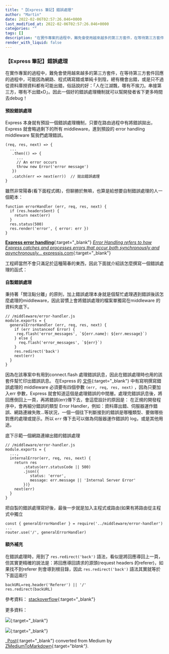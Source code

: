 ```yaml
---
title: "【Express 筆記】錯誤處理"
author: "Martin"
date: 2022-02-06T02:57:26.046+0000
last_modified_at: 2022-02-06T02:57:26.046+0000
categories: ""
tags: []
description: "在實作專案的過程中，難免會使用越來越多的第三方套件，在等待第三方套件回應的過程中，可能因為網路、程式碼寫錯或單純卡到陰，總有機會出錯，或是只不過從資料庫撈資料都有可能出錯，俗話說的好：「人在江湖飄，哪有不挨刀。串接第三方，哪有不出錯xD」。因此一個好的錯誤處理機制就可以幫開發者省…"
render_with_liquid: false
---
```


### 【Express 筆記】錯誤處理

在實作專案的過程中，難免會使用越來越多的第三方套件，在等待第三方套件回應的過程中，可能因為網路、程式碼寫錯或單純卡到陰，總有機會出錯，或是只不過從資料庫撈資料都有可能出錯，俗話說的好：「人在江湖飄，哪有不挨刀。串接第三方，哪有不出錯xD」。因此一個好的錯誤處理機制就可以幫開發者省下更多時間去debug！
#### 預設錯誤處理

Express 本身就有預設一個錯誤處理機制，只要在路由過程中有將錯誤拋出，Express 就會略過剩下的所有 middleware，進到預設的 error handling middleware 幫我們處理錯誤。
```
(req, res, next) => {
  ...
   .then(() => {
     ...
     // An error occurs
     throw new Error('error message')
   })
   .catch(err => next(err))  // 拋出錯誤處理
}
```

雖然非常陽春\(看下面程式碼\)，但聊勝於無嘛，也算是給想要自制錯誤處理的人一個範本：
```
function errorHandler (err, req, res, next) {
  if (res.headersSent) {
    return next(err)
  }
  res.status(500)
  res.render('error', { error: err })
}
```

[**Express error handling**](http://expressjs.com/en/guide/error-handling.html#the-default-error-handler){:target="_blank"} 
[_Error Handling refers to how Express catches and processes errors that occur both synchronously and asynchronously…_ expressjs\.com](http://expressjs.com/en/guide/error-handling.html#the-default-error-handler){:target="_blank"}

工程師當然不會只滿足於這種陽春的東西，因此下面就介紹該怎麼撰寫一個錯誤處理的函式：
#### 自製錯誤處理

秉持著「關注點分離」的原則，加上錯誤處理本身就是個幫忙處理遇到錯誤後該怎麼處理的middleware，因此習慣上會將錯誤處理的檔案單獨寫在middleware 的資料夾底下。
```
// /middleware/error-handler.js
module.exports = {
  generalErrorHandler (err, req, res, next) {
    if (err instanceof Error) {
     req.flash('error_messages', `${err.name}: ${err.message}`)
    } else {
      req.flash('error_messages', `${err}`)
    }
    res.redirect('back')
    next(err)
  }
}
```

因為在該專案中有用到connect\.flash 處理錯誤訊息，因此在錯誤處理時也用的該套件幫忙印出錯誤訊息。
在Express 的 [文件](https://expressjs.com/en/guide/error-handling.html#writing-error-handlers){:target="_blank"} 中有寫明撰寫錯誤處理的 middleware 必須要有四個參數 `(err, req, res, next)` ，因為只要加入err 參數，Express 就會知道這個是處理錯誤的中間層。處理完錯誤訊息後，將回應倒回上一頁，再將錯誤\(err\)傳下去，會這麼設計的原因是：
在正規的開發程序中，會再細分錯誤的類型 Error Handler，例如：資料庫出錯、伺服器運作錯誤、網路連線失敗…等狀況，一個一個往下判斷接到的錯誤是哪種類型、要做哪些對應的處理或提示。所以 `err` 傳下去可以做為伺服器運作錯誤的 log，或是其他用途。

底下示範一個網路連線出錯的錯誤處理
```
// /middleware/error-handler.js
module.exports = {
  ...,
  internalError(err, req, res, next) {
    return res    
        .status(err.statusCode || 500)    
        .json({      
           status: 'error',      
           message: err.message || 'Internal Server Error'    
        })}
    next(err)
  }
}
```

把自製的錯誤處理寫好後，最後一步就是加入主程式或路由\(如果有將路由從主程式中獨立
```
const { generalErrorHandler } = require('../middleware/error-handler')
...
router.use('/', generalErrorHandler)
```
#### 額外補充

在錯誤處理時，用到了 `res.redirect('back')` 語法，看似是將回應導回上一頁，但其實更精確的說法是：將回應導回請求的源頭\(request headers 的referer\)，如果找不到referer 則會導到根目錄，因此 `res.redirect('back')` 語法其實就等於下面這兩行
```
backURL=req.header('Referer') || '/'
res.redirect(backURL)
```

參考資料： [stackoverflow](https://stackoverflow.com/questions/12442716/res-redirectback-with-parameters){:target="_blank"}

更多資料：


[![](https://miro.medium.com/v2/resize:fit:1200/0*lO53eKFGcqat0WLr)](https://medium.com/coding-%E8%B7%AF%E4%B8%8A/%E8%87%AA%E5%AE%9A-express-%E9%8C%AF%E8%AA%A4%E8%99%95%E7%90%86-ccff6e6c7d02){:target="_blank"}



[![](https://miro.medium.com/v2/resize:fit:750/1*wGpb2sJ7rTe4UNZYbw0xpw.jpeg)](https://medium.com/@elton-lau/nodejs-express-%E7%9A%84%E5%85%A8%E5%B1%80%E9%8C%AF%E8%AA%A4%E6%A9%9F%E5%88%B6%E8%99%95%E7%90%86-322b9361b806){:target="_blank"}




_[Post](https://medium.com/@martin87713/express-%E7%AD%86%E8%A8%98-%E9%8C%AF%E8%AA%A4%E8%99%95%E7%90%86-bc27b68d07c3){:target="_blank"} converted from Medium by [ZMediumToMarkdown](https://github.com/ZhgChgLi/ZMediumToMarkdown){:target="_blank"}._
